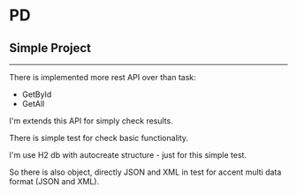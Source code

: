 # PD

## Simple Project

---

There is implemented more rest API over than task: 
 - GetById
 - GetAll

I'm extends this API for simply check results.

There is simple test for check basic functionality.

I'm use H2 db with autocreate structure - just for this
simple test.

So there is also object, directly JSON and XML in test for
accent multi data format (JSON and XML).
